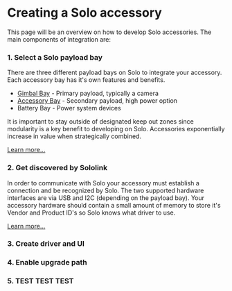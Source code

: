 # Creating a Solo accessory

This page will be an overview on how to develop Solo accessories. The main components of integration are:

### 1. Select a Solo payload bay
There are three different payload bays on Solo to integrate your accessory. Each accessory bay has it's own features and benefits.

+ [Gimbal Bay](hardware-gimbalbay.md) - Primary payload, typically a camera
+ [Accessory Bay](hardware-accessorybay.md) - Secondary payload, high power option
+ Battery Bay - Power system devices

It is important to stay outside of designated keep out zones since modularity is a key benefit to developing on Solo. Accessories exponentially increase in value when strategically combined.

[Learn more...](mfs-payloadbays)

### 2. Get discovered by Sololink

In order to communicate with Solo your accessory must establish a connection and be recognized by Solo. The two supported hardware interfaces are via USB and I2C (depending on the payload bay). Your accessory hardware should contain a small amount of memory to store it's Vendor and Product ID's so Solo knows what driver to use.

[Learn more...](mfs-discovery)

### 3. Create driver and UI



### 4. Enable upgrade path

### 5. TEST TEST TEST
